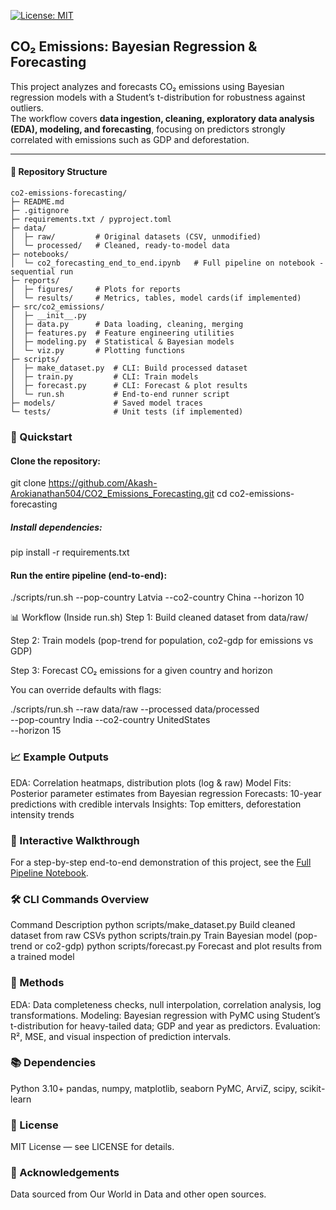 [![License: MIT](https://img.shields.io/badge/License-MIT-yellow.svg)](LICENSE)

## CO₂ Emissions: Bayesian Regression & Forecasting

This project analyzes and forecasts CO₂ emissions using Bayesian regression models with a Student’s t-distribution for robustness against outliers.  
The workflow covers **data ingestion, cleaning, exploratory data analysis (EDA), modeling, and forecasting**, focusing on predictors strongly correlated with emissions such as GDP and deforestation.

---

#### 📂 Repository Structure

```text
co2-emissions-forecasting/
├─ README.md
├─ .gitignore
├─ requirements.txt / pyproject.toml
├─ data/
│  ├─ raw/         # Original datasets (CSV, unmodified)
│  └─ processed/   # Cleaned, ready-to-model data
├─ notebooks/
│  └─ co2_forecasting_end_to_end.ipynb   # Full pipeline on notebook -sequential run
├─ reports/
│  ├─ figures/     # Plots for reports
│  └─ results/     # Metrics, tables, model cards(if implemented)
├─ src/co2_emissions/
│  ├─ __init__.py
│  ├─ data.py      # Data loading, cleaning, merging
│  ├─ features.py  # Feature engineering utilities
│  ├─ modeling.py  # Statistical & Bayesian models
│  └─ viz.py       # Plotting functions
├─ scripts/
│  ├─ make_dataset.py  # CLI: Build processed dataset
│  ├─ train.py         # CLI: Train models
│  ├─ forecast.py      # CLI: Forecast & plot results
│  └─ run.sh           # End-to-end runner script
├─ models/             # Saved model traces
└─ tests/              # Unit tests (if implemented)
```

### 🚀 Quickstart
#### Clone the repository:

git clone https://github.com/Akash-Arokianathan504/CO2_Emissions_Forecasting.git
cd co2-emissions-forecasting

##### Install dependencies:

pip install -r requirements.txt

#### Run the entire pipeline (end-to-end):

./scripts/run.sh --pop-country Latvia --co2-country China --horizon 10

📊 Workflow (Inside run.sh)
Step 1: Build cleaned dataset from data/raw/

Step 2: Train models (pop-trend for population, co2-gdp for emissions vs GDP)

Step 3: Forecast CO₂ emissions for a given country and horizon

You can override defaults with flags:

./scripts/run.sh --raw data/raw --processed data/processed \
                 --pop-country India --co2-country UnitedStates \
                 --horizon 15


                           
### 📈 Example Outputs

EDA: Correlation heatmaps, distribution plots (log & raw)
Model Fits: Posterior parameter estimates from Bayesian regression
Forecasts: 10-year predictions with credible intervals
Insights: Top emitters, deforestation intensity trends

### 📓 Interactive Walkthrough  
For a step-by-step end-to-end demonstration of this project, see the [Full Pipeline Notebook](notebook/co2_forecasting_end_to_end.ipynb).  


### 🛠 CLI Commands Overview

Command								Description
python scripts/make_dataset.py	    Build cleaned dataset from raw CSVs
python scripts/train.py	            Train Bayesian model (pop-trend or co2-gdp)
python scripts/forecast.py	        Forecast and plot results from a trained model

### 📜 Methods

EDA: Data completeness checks, null interpolation, correlation analysis, log transformations.
Modeling: Bayesian regression with PyMC using Student’s t-distribution for heavy-tailed data; GDP and year as predictors.
Evaluation: R², MSE, and visual inspection of prediction intervals.

### 📚 Dependencies

Python 3.10+
pandas, numpy, matplotlib, seaborn
PyMC, ArviZ, scipy, scikit-learn

### 📜 License
MIT License — see LICENSE for details.

### 🙌 Acknowledgements
Data sourced from Our World in Data and other open sources.
